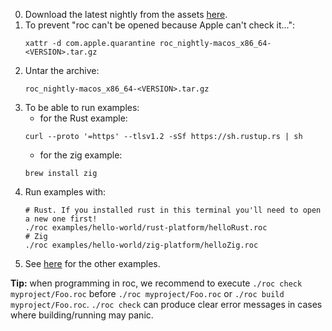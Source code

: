0. Download the latest nightly from the assets [here](https://github.com/rtfeldman/roc/releases).
0. To prevent "roc can't be opened because Apple can't check it...":
    ```
    xattr -d com.apple.quarantine roc_nightly-macos_x86_64-<VERSION>.tar.gz 
    ```
0. Untar the archive:
    ```
    roc_nightly-macos_x86_64-<VERSION>.tar.gz 
    ```
0. To be able to run examples:
    - for the Rust example:
    ```
    curl --proto '=https' --tlsv1.2 -sSf https://sh.rustup.rs | sh
    ```
    - for the zig example:
    ```
    brew install zig
    ```
0. Run examples with:
    ```
    # Rust. If you installed rust in this terminal you'll need to open a new one first!
    ./roc examples/hello-world/rust-platform/helloRust.roc
    # Zig
    ./roc examples/hello-world/zig-platform/helloZig.roc
    ```
0. See [here](../README.md#examples) for the other examples.

**Tip:** when programming in roc, we recommend to execute `./roc check myproject/Foo.roc` before `./roc myproject/Foo.roc` or `./roc build myproject/Foo.roc`. `./roc check` can produce clear error messages in cases where building/running may panic.